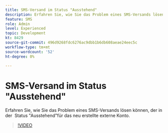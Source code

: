 ```yaml
---
title: SMS-Versand im Status "Ausstehend"
description: Erfahren Sie, wie Sie das Problem eines SMS-Versands lösen können, der in der  Status "Ausstehend"für das neu erstellte externe Konto.
feature: SMS
role: Admin
level: Experienced
topic: Development
kt: 8429
source-git-commit: 496d9268fdc6276ac9dbb1b6db608aeae24eec5c
workflow-type: tm+mt
source-wordcount: '52'
ht-degree: 0%

---
```



# SMS-Versand im Status &quot;Ausstehend&quot;

Erfahren Sie, wie Sie das Problem eines SMS-Versands lösen können, der in der  Status &quot;Ausstehend&quot;für das neu erstellte externe Konto.

>[!VIDEO](https://video.tv.adobe.com/v/335986?quality=12)
